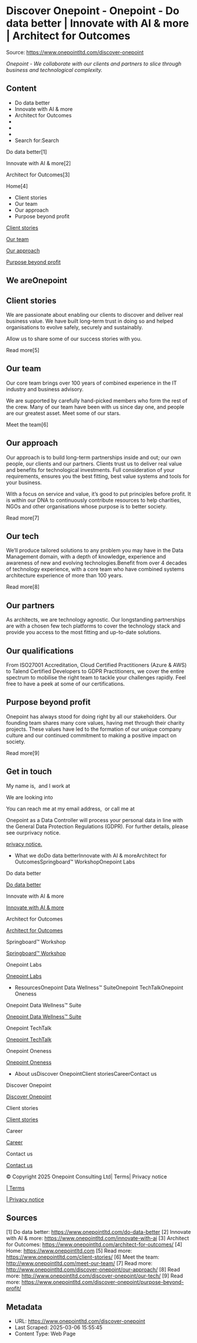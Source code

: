 # Discover Onepoint - Onepoint - Do data better | Innovate with AI & more | Architect for Outcomes

Source: https://www.onepointltd.com/discover-onepoint

*Onepoint - We collaborate with our clients and partners to slice through business and technological complexity.*

## Content

- Do data better
- Innovate with AI & more
- Architect for Outcomes
- 
- 
- 
- Search for:Search

Do data better[1]

Innovate with AI & more[2]

Architect for Outcomes[3]

Home[4]

- Client stories
- Our team
- Our approach
- Purpose beyond profit

[Client stories](#client-stories)

[Our team](#our-team)

[Our approach](#our-approach)

[Purpose beyond profit](#discover-purpose-beyond)

## We areOnepoint

## Client stories

We are passionate about enabling our clients to discover and deliver real business value. We have built long-term trust in doing so and helped organisations to evolve safely, securely and sustainably.

Allow us to share some of our success stories with you.

Read more[5]

## Our team

Our core team brings over 100 years of combined experience in the IT industry and business advisory.

We are supported by carefully hand-picked members who form the rest of the crew. Many of our team have been with us since day one, and people are our greatest asset. Meet some of our stars.

Meet the team[6]

## Our approach

Our approach is to build long-term partnerships inside and out; our own people, our clients and our partners. Clients trust us to deliver real value and benefits for technological investments. Full consideration of your requirements, ensures you the best fitting, best value systems and tools for your business.

With a focus on service and value, it’s good to put principles before profit. It is within our DNA to continuously contribute resources to help charities, NGOs and other organisations whose purpose is to better society.

Read more[7]

## Our tech

We’ll produce tailored solutions to any problem you may have in the Data Management domain, with a depth of knowledge, experience and awareness of new and evolving technologies.Benefit from over 4 decades of technology experience, with a core team who have combined systems architecture experience of more than 100 years.

Read more[8]

## Our partners

As architects, we are technology agnostic. Our longstanding partnerships are with a chosen few tech platforms to cover the technology stack and provide you access to the most fitting and up-to-date solutions.

## Our qualifications

From ISO27001 Accreditation, Cloud Certified Practitioners (Azure & AWS) to Talend Certified Developers to GDPR Practitioners, we cover the entire spectrum to mobilise the right team to tackle your challenges rapidly. Feel free to have a peek at some of our certifications.

## Purpose beyond profit

Onepoint has always stood for doing right by all our stakeholders. Our founding team shares many core values, having met through their charity projects. These values have led to the formation of our unique company culture and our continued commitment to making a positive impact on society.

Read more[9]

## Get in touch


My name is,  and I work at

We are looking into

You can reach me at my email address,  or call me at

Onepoint as a Data Controller will process your personal data in line with the General Data Protection Regulations (GDPR). For further details, please see ourprivacy notice.

[privacy notice.](/policies/privacy-policy/)

- What we doDo data betterInnovate with AI & moreArchitect for OutcomesSpringboard™ WorkshopOnepoint Labs

Do data better

[Do data better](/do-data-better)

Innovate with AI & more

[Innovate with AI & more](/innovate-with-ai-more/)

Architect for Outcomes

[Architect for Outcomes](/architect-for-outcomes/)

Springboard™ Workshop

[Springboard™ Workshop](/onepoint-springboard/)

Onepoint Labs

[Onepoint Labs](/onepoint-labs/)

- ResourcesOnepoint Data Wellness™ SuiteOnepoint TechTalkOnepoint Oneness

Onepoint Data Wellness™ Suite

[Onepoint Data Wellness™ Suite](/data-wellness/)

Onepoint TechTalk

[Onepoint TechTalk](/techtalk)

Onepoint Oneness

[Onepoint Oneness](/oneness/)

- About usDiscover OnepointClient storiesCareerContact us

Discover Onepoint

[Discover Onepoint](/discover-onepoint/)

Client stories

[Client stories](/client-stories/)

Career

[Career](/career-opportunities/)

Contact us

[Contact us](/contact-us/)

© Copyright 2025 Onepoint Consulting Ltd| Terms| Privacy notice

[| Terms](/policies/)

[| Privacy notice](/policies/privacy-policy/)


## Sources

[1] Do data better: https://www.onepointltd.com/do-data-better
[2] Innovate with AI & more: https://www.onepointltd.com/innovate-with-ai
[3] Architect for Outcomes: https://www.onepointltd.com/architect-for-outcomes/
[4] Home: https://www.onepointltd.com
[5] Read more: https://www.onepointltd.com/client-stories/
[6] Meet the team: http://www.onepointltd.com/meet-our-team/
[7] Read more: http://www.onepointltd.com/discover-onepoint/our-approach/
[8] Read more: http://www.onepointltd.com/discover-onepoint/our-tech/
[9] Read more: https://www.onepointltd.com/discover-onepoint/purpose-beyond-profit/

## Metadata

- URL: https://www.onepointltd.com/discover-onepoint
- Last Scraped: 2025-03-06 15:55:45
- Content Type: Web Page
